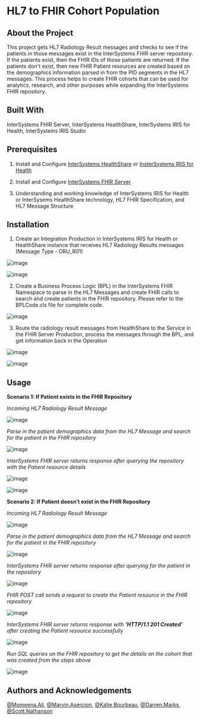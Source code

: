 # HL7 to FHIR Cohort Population

## About the Project
This project gets HL7 Radiology Result messages and checks to see if the patients in those messages exist in the 
InterSystems FHIR server repository. If the patients exist, then the FHIR IDs of those patients are returned. 
If the patients don't exist, then new FHIR Patient resources are created based on the demographics information parsed
in from the PID segments in the HL7 messages. This process helps to create FHIR cohorts that can be used for analytics,
research, and other purposes while expanding the InterSystems FHIR repository.

## Built With
InterSystems FHIR Server,
InterSystems HealthShare,
InterSystems IRIS for Health,
InterSystems IRIS Studio

## Prerequisites
1.	Install and Configure [InterSystems HealthShare](https://www.intersystems.com/interoperability-platform/) or [InsterSystems IRIS for Health](https://www.intersystems.com/data-platform/)

2.	Install and Configure [InterSystems FHIR Server](https://www.intersystems.com/resources/intersystems-fhir-server/)

3.	Understanding and working knowledge of InterSystems IRIS for Health or InterSysems HealthShare technology, HL7 FHIR Specification, and HL7 Message Structure

## Installation
1. Create an Integration Production in InterSystems IRIS for Health or HealthShare instance that receives 
HL7 Radiology Results messages (Message Type - ORU_R01)

![image](https://github.com/SysIntergrationTechTeam/HL7-FHIR-Cohort-Population/assets/110857238/68e76db6-4516-4d8e-a0a7-45e2956c08e1)


![image](https://github.com/SysIntergrationTechTeam/HL7-FHIR-Cohort-Population/assets/110857238/12aa2faa-130a-4da7-a3ac-998d47d9e835)

 

2. Create a Business Process Logic (BPL) in the InterSystems FHIR Namespace to parse in the HL7 Messages and create FHIR calls
       to search and create patients in the FHIR repository. Please refer to the BPLCode.cls file for complete code.

![image](https://github.com/SysIntergrationTechTeam/HL7-FHIR-Cohort-Population/assets/110857238/dd009200-53e1-43af-bc5f-b7e83137933b)




3. Route the radiology result messages from HealthShare to the Service in the FHIR Server Production, process the messages through the BPL,
       and get information back in the Operation

![image](https://github.com/SysIntergrationTechTeam/HL7-FHIR-Cohort-Population/assets/110857238/13ae8a64-22f1-4126-abaa-b7327be50eb5)


![image](https://github.com/SysIntergrationTechTeam/HL7-FHIR-Cohort-Population/assets/110857238/5e41e8d9-4e79-4993-8a72-dc9f36ae63c1)


## Usage

**Scenario 1: If Patient exists in the FHIR Repository**

  
*Incoming HL7 Radiology Result Message*

![image](https://github.com/SysIntergrationTechTeam/HL7-FHIR-Cohort-Population/assets/110857238/9e5d7c30-b600-4918-9529-460edb5562ca)


*Parse in the patient demographics data from the HL7 Message and search for the patient in the FHIR repository*

![image](https://github.com/SysIntergrationTechTeam/HL7-FHIR-Cohort-Population/assets/110857238/4fcff931-a95b-4c94-be43-3cc59aca68e4)


*InterSystems FHIR server returns response after querying the repository with the Patient resource details*

![image](https://github.com/SysIntergrationTechTeam/HL7-FHIR-Cohort-Population/assets/110857238/35dc215e-2633-4ff0-aebd-46db939436fa)


![image](https://github.com/SysIntergrationTechTeam/HL7-FHIR-Cohort-Population/assets/110857238/16705eb3-00a1-4f4f-bde7-d6cc1b0e47b4)



**Scenario 2: If Patient doesn’t exist in the FHIR Repository**
  
*Incoming HL7 Radiology Result Message*

![image](https://github.com/SysIntergrationTechTeam/HL7-FHIR-Cohort-Population/assets/110857238/8d543542-4563-4362-a0ad-d39c8afcd282)


*Parse in the patient demographics data from the HL7 Message and search for the patient in the FHIR repository*

![image](https://github.com/SysIntergrationTechTeam/HL7-FHIR-Cohort-Population/assets/110857238/0db75c56-a325-4139-876c-6d936ea1c1f2)


*InterSystems FHIR server returns response after querying for the patient in the repository*

![image](https://github.com/SysIntergrationTechTeam/HL7-FHIR-Cohort-Population/assets/110857238/4691f1a8-79ba-4829-869c-727a8ffffd4b)


*FHIR POST call sends a request to create the Patient resource in the FHIR repository*

![image](https://github.com/SysIntergrationTechTeam/HL7-FHIR-Cohort-Population/assets/110857238/dceeeecb-e272-4a7f-b120-2ec868e29437)



*InterSystems FHIR server returns response with **'HTTP/1.1 201 Created'** after creating the Patient resource successfully*

![image](https://github.com/SysIntergrationTechTeam/HL7-FHIR-Cohort-Population/assets/110857238/ff6225f5-d2b0-4166-9c88-af94146ee7fd)



*Run SQL queries on the FHIR repository to get the details on the cohort that was created from the steps above*

![image](https://github.com/SysIntergrationTechTeam/HL7-FHIR-Cohort-Population/assets/110857238/83197de8-3f41-482d-8f4a-634950873a61)



## Authors and Acknowledgements
[@Momeena.Ali](https://community.intersystems.com/user/momeena-ali), [@Marvin.Asercion](https://community.intersystems.com/user/marvin-asercion), [@Katie Bourbeau](https://community.intersystems.com/user/katie-bourbeau), [@Darren.Marks](https://community.intersystems.com/user/darren-marks), [@Scott.Nathanson](https://community.intersystems.com/user/scott-nathanson)

